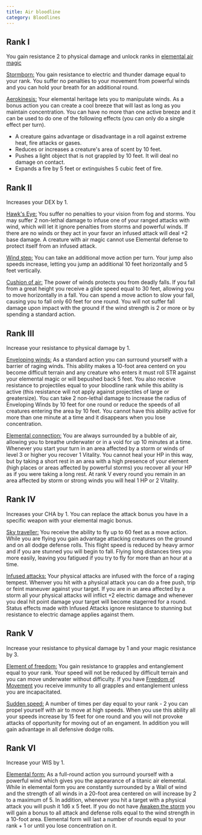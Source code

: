 ```yaml
---
title: Air bloodline
category: Bloodlines
---
```


## Rank I

You gain resistance 2 to physical damage and unlock ranks in [elemental air magic](https://raldamain.com/en/rules/ranks/Bloodlines/air%20bloodline.html)

<u>Stormborn:</u> You gain resistance to electric and thunder damage equal to your rank. You suffer no penalties to your movement from powerful winds and you can hold your breath for an additional round.

<u>Aerokinesis:</u> Your elemental heritage lets you to manipulate winds. As a bonus action you can create a cool breeze that will last as long as you maintain concentration. You can have no more than one active breeze and it can be used to do one of the following effects (you can only do a single effect per turn).

- A creature gains advantage or disadvantage in a roll against extreme heat, fire attacks or gases.
- Reduces or increases a creature's area of scent by 10 feet. 
- Pushes a light object that is not grappled by 10 feet. It will deal no damage on contact.
- Expands a fire by 5 feet or extinguishes 5 cubic feet of fire.

## Rank II

Increases your DEX by 1.

<u>Hawk's Eye:</u> You suffer no penalties to your vision from fog and storms. You may suffer 2 non-lethal damage to infuse one of your ranged attacks with wind, which will let it ignore penalties from storms and powerful winds. If there are no winds or they act in your favor an infused attack will deal +2 base damage. A creature with air magic cannot use Elemental defense to protect itself from an infused attack.

<u>Wind step:</u> You can take an additional move action per turn. Your jump also speeds increase, letting you jump an additional 10 feet horizontally and 5 feet vertically. 

<u>Cushion of air:</u> The power of winds protects you from deadly falls. If you fall from a great height you receive a glide speed equal to 30 feet, allowing you to move horizontally in a fall. You can spend a move action to slow your fall, causing you to fall only 60 feet for one round. You will not suffer fall damage upon impact with the ground if the wind strength is 2 or more or by spending a standard action.

## Rank III 

Increase your resistance to physical damage by 1.

<u>Enveloping winds:</u> As a standard action you can surround yourself with a barrier of raging winds. This ability makes a 10-foot area centerd on you become difficult terrain and any creature who enters it must roll STR against your elemental magic or will bepushed back 5 feet. You also receive resistance to projectiles equal to your bloodline rank while this ability is active (this resistance will not apply against projectiles of large or greatersize). You can take 2 non-lethal damage to increase the radius of Enveloping Winds by 10 feet for one round or reduce the speeds of all creatures entering the area by 10 feet. You cannot have this ability active for more than one minute at a time and it disappears when you lose concentration. 

<u>Elemental connection:</u> You are always surrounded by a bubble of air, allowing you to breathe underwater or in a void for up 10 minutes at a time. Whenever you start your turn in an area affected by a storm or winds of level 3 or higher you recover 1 Vitality. You cannot heal your HP in this way, but by taking a short rest in an area with a high presence of your element (high places or areas affected by powerful storms) you recover all your HP as if you were taking a long rest. At rank V every round you remain in an area affected by storm or strong winds you will heal 1 HP or 2 Vitality.

## Rank IV 

Increases your CHA by 1. You can replace the attack bonus you have in a specific weapon with your elemental magic bonus.

<u>Sky traveller:</u> You receive the ability to fly up to 60 feet as a move action. While you are flying you gain advantage attacking creatures on the ground and on all dodge defense rolls. This flight speed is reduced by heavy armor and if you are stunned you will begin to fall. Flying long distances tires you more easily, leaving you fatigued if you try to fly for more than an hour at a time.

<u>Infused attacks:</u> Your physical attacks are infused with the force of a raging tempest. Whenver you hit with a physical attack you can do a free push, trip or feint maneuver against your target. If you are in an area affected by a storm all your physical attacks will inflict +2 electric damage and whenever you deal hit point damage your target will become stagerred for a round.  Status effects made with Infused Attacks ignore resistance to stunning but resistance to electric damage applies against them.

## Rank V 

Increase your resistance to physical damage by 1 and your magic resistance by 3.

<u>Element of freedom:</u> You gain resistance to grapples and entanglement equal to your rank. Your speed will not be reduced by difficult terrain and you can move underwater without difficulty. If you have [Freedom of Movement](https://raldamain.com/en/rules/ranks/Combat/reflexes.html#rank-v) you receive immunity to all grapples and entanglement unless you are incapacitated.

<u>Sudden speed:</u> A number of times per day equal to your rank - 2 you can propel yourself with air to move at high speeds. When you use this ability all your speeds increase by 15 feet for one round and you will not provoke attacks of opportunity for moving out of an engament. In addition you will gain advantage in all defensive dodge rolls.

## Rank VI

Increase your WIS by 1.

<u>Elemental form:</u> As a full-round action you surround yourself with a powerful wind which gives you the appearance of a titanic air elemental. While in elemental form you are constantly surrounded by a Wall of wind and the strength of all winds in a 20-foot area centered on will increase by 2 to a maximum of 5. In addition, whenever you hit a target with a physical attack you will push it 1d6 x 5 feet. If you do not have [Awaken the storm](https://raldamain.com/en/rules/ranks/Elemental%20magic/air%20magic.html#rank-iii) you will gain a bonus to all attack and defense rolls equal to the wind strength in a 10-foot area. Elemental form will last a number of rounds equal to your rank + 1 or until you lose concentration on it.


